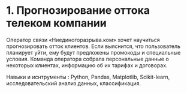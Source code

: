 # 1. Прогнозирование оттока телеком компании
Оператор связи «Ниединогоразрыва.ком» хочет научиться прогнозировать отток клиентов. Если выяснится, что пользователь планирует уйти, ему будут предложены промокоды и специальные условия. Команда оператора собрала персональные данные о некоторых клиентах, информацию об их тарифах и договорах. 

  Навыки и иснтрументы : Python, Pandas, Matplotlib, Scikit-learn, исследовательский анализ данных, классификация.
